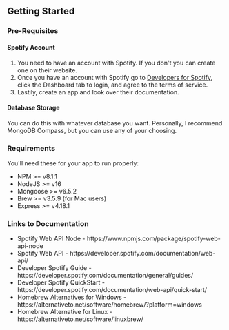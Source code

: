## Getting Started
### Pre-Requisites
#### Spotify Account
1. You need to have an account with Spotify. If you don't you can create one on their website.
2. Once you have an account with Spotify go to [Developers for Spotify](https://developer.spotify.com), click the Dashboard tab to login, and agree to the terms of service.
3. Lastily, create an app and look over their documentation.

#### Database Storage
You can do this with whatever database you want. Personally, I recommend MongoDB Compass, but you can use any of your choosing.  

### Requirements
You'll need these for your app to run properly:
<ul>
    <li>NPM >= v8.1.1</li>
    <li>NodeJS >= v16</li>
    <li>Mongoose >= v6.5.2</li>
    <li>Brew >= v3.5.9 (for Mac users)</li>
    <li>Express >= v4.18.1</li>
</ul>

### Links to Documentation
<ul>
    <li>Spotify Web API Node - https://www.npmjs.com/package/spotify-web-api-node</li>
    <li>Spotify Web API - https://developer.spotify.com/documentation/web-api/</li>
    <li>Developer Spotify Guide - https://developer.spotify.com/documentation/general/guides/</li>
    <li>Developer Spotify QuickStart - https://developer.spotify.com/documentation/web-api/quick-start/</li>
    <li>Homebrew Alternatives for Windows - https://alternativeto.net/software/homebrew/?platform=windows</li>
    <li>Homebrew Alternative for Linux - https://alternativeto.net/software/linuxbrew/</li> 
</ul>